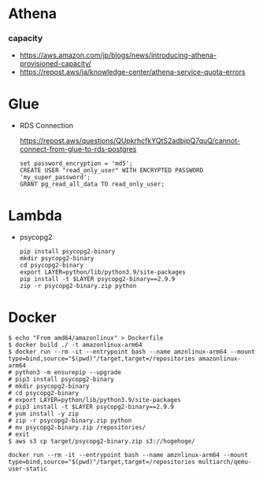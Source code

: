 # Athena

### capacity

* https://aws.amazon.com/jp/blogs/news/introducing-athena-provisioned-capacity/
* https://repost.aws/ja/knowledge-center/athena-service-quota-errors

# Glue

* RDS Connection
    
    https://repost.aws/questions/QUpkrhcfkYQtS2adbjpQ7quQ/cannot-connect-from-glue-to-rds-postgres
    ```
    set password_encryption = 'md5';   
    CREATE USER "read_only_user" WITH ENCRYPTED PASSWORD 'my_super_password';
    GRANT pg_read_all_data TO read_only_user;
    ```

# Lambda

* psycopg2
    ```
    pip install psycopg2-binary
    mkdir psycopg2-binary
    cd psycopg2-binary
    export LAYER=python/lib/python3.9/site-packages
    pip install -t $LAYER psycopg2-binary==2.9.9
    zip -r psycopg2-binary.zip python
    ```

# Docker

```
$ echo "From amd64/amazonlinux" > Dockerfile
$ docker build ./ -t amazonlinux-arm64
$ docker run --rm -it --entrypoint bash --name amznlinux-arm64 --mount type=bind,source="$(pwd)"/target,target=/repositories amazonlinux-arm64
# python3 -m ensurepip --upgrade
# pip3 install psycopg2-binary
# mkdir psycopg2-binary
# cd psycopg2-binary
# export LAYER=python/lib/python3.9/site-packages
# pip3 install -t $LAYER psycopg2-binary==2.9.9
# yum install -y zip
# zip -r psycopg2-binary.zip python
# mv psycopg2-binary.zip /repositories/
# exit
$ aws s3 cp target/psycopg2-binary.zip s3://hogehoge/
```

```
docker run --rm -it --entrypoint bash --name amznlinux-arm64 --mount type=bind,source="$(pwd)"/target,target=/repositories multiarch/qemu-user-static
```
